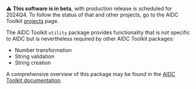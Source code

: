 ⚠️ **This software is in beta**, with production release is scheduled for 2024Q4. To follow the status of that and other
projects, go to the AIDC Toolkit [projects](https://github.com/orgs/aidc-toolkit/projects) page.

The AIDC Toolkit `utility` package provides functionality that is not specific to AIDC but is nevertheless required by
other AIDC Toolkit packages:

- Number transformation
- String validation
- String creation

A comprehensive overview of this package may be found in the [AIDC Toolkit
documentation](https://aidc-toolkit.github.io).
